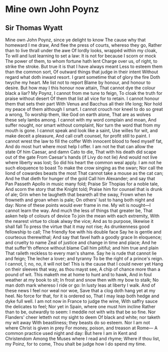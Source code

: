 # Mine own John Poynz
## Sir Thomas Wyatt
Mine own John Poynz, since ye delight to know
The cause why that homeward I me draw,
And flee the press of courts, whereso they go,
Rather than to live thrall under the awe
Of lordly looks, wrappèd within my cloak,
To will and lust learning to set a law:
It is not for because I scorn or mock
The power of them, to whom fortune hath lent
Charge over us, of right, to strike the stroke.
But true it is that I have always meant
Less to esteem them than the common sort,
Of outward things that judge in their intent
Without regard what doth inward resort.
I grant sometime that of glory the fire
Doth twyche my heart. Me list not to report
Blame by honour, and honour to desire.
But how may I this honour now attain,
That cannot dye the colour black a liar?
My Poynz, I cannot from me tune to feign,
To cloak the truth for praise without desert
Of them that list all vice for to retain.
I cannot honour them that sets their part
With Venus and Bacchus all their life long;
Nor hold my peace of them although I smart.
I cannot crouch nor kneel to do so great a wrong,
To worship them, like God on earth alone,
That are as wolves these sely lambs among.
I cannot with my word complain and moan,
And suffer nought, nor smart without complaint,
Nor turn the word that from my mouth is gone.
I cannot speak and look like a saint,
Use willes for wit, and make deceit a pleasure,
And call craft counsel, for profit still to paint.
I cannot wrest the law to fill the coffer
With innocent blood to feed myself fat,
And do most hurt where most help I offer.
I am not he that can allow the state
Of him Caesar, and damn Cato to die,
That with his death did scape out of the gate
From Caesar's hands (if Livy do not lie)
And would not live where liberty was lost;
So did his heart the common weal apply.
I am not he such eloquence to boast
To make the crow singing as the swan;
Nor call the liond of cowardes beasts the most
That cannot take a mouse as the cat can;
And he that dieth for hunger of the gold
Call him Alexander; and say that Pan
Passeth Apollo in music many fold;
Praise Sir Thopias for a noble tale,
And scorn the story that the Knight told;
Praise him for counsel that is drunk of ale;
Grin when he laugheth that beareth all the sway,
Frown when he frowneth and groan when is pale;
On others' lust to hang both night and day:
None of these points would ever frame in me.
My wit is nought—I cannot learn the way.
And much the less of things that greater be,
That asken help of colours of device
To join the mean with each extremity,
With the nearest virtue to cloak alway the vice;
And as to purpose, likewise it shall fall
To press the virtue that it may not rise;
As drunkenness good fellowship to call;
The friendly foe with his double face
Say he is gentle and courteous therewithal;
And say that favel hath a goodly grace
In eloquence; and cruelty to name
Zeal of justice and change in time and place;
And he that suffer'th offence without blame
Call him pitiful; and him true and plain
That raileth reckless to every man's shame.
Say he is rude that cannot lie and feign;
The lecher a lover; and tyranny
To be the right of a prince's reign.
I cannot, I; no, no, it will not be!
This is the cause that I could never yet
Hang on their sleeves that way, as thou mayst see,
A chip of chance more than a pound of wit.
This maketh me at home to hunt and to hawk,
And in foul weather at my book to sit;
In frost and snow then with my bow to stalk;
No man doth mark whereso I ride or go:
In lusty leas at liberty I walk.
And of these news I feel nor weal nor woe,
Save that a clog doth hang yet at my heel.
No force for that, for it is ordered so,
That I may leap both hedge and dyke full well.
I am not now in France to judge the wine,
With saffry sauce the delicates to feel;
Nor yet in Spain, where one must him incline
Rather than to be, outwardly to seem:
I meddle not with wits that be so fine.
Nor Flanders' cheer letteth not my sight to deem
Of black and white; nor taketh my wit away
With beastliness; they beasts do so esteem.
Nor I am not where Christ is given in prey
For money, poison, and treason at Rome—
A common practice used night and day:
But here I am in Kent and Christendom
Among the Muses where I read and rhyme;
Where if thou list, my Poinz, for to come,
Thou shalt be judge how I do spend my time.